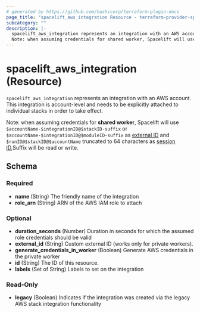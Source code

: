 ```yaml
---
# generated by https://github.com/hashicorp/terraform-plugin-docs
page_title: "spacelift_aws_integration Resource - terraform-provider-spacelift"
subcategory: ""
description: |-
  spacelift_aws_integration represents an integration with an AWS account. This integration is account-level and needs to be explicitly attached to individual stacks in order to take effect.
  Note: when assuming credentials for shared worker, Spacelift will use $accountName-$integrationID@$stackID-suffix or $accountName-$integrationID@$moduleID-suffix as external ID https://docs.aws.amazon.com/IAM/latest/UserGuide/id_roles_create_for-user_externalid.html and $runID@$stackID@$accountName truncated to 64 characters as session ID https://docs.aws.amazon.com/STS/latest/APIReference/API_AssumeRole,Suffix will be read or write.
---
```


# spacelift_aws_integration (Resource)

`spacelift_aws_integration` represents an integration with an AWS account. This integration is account-level and needs to be explicitly attached to individual stacks in order to take effect.

Note: when assuming credentials for **shared worker**, Spacelift will use `$accountName-$integrationID@$stackID-suffix` or `$accountName-$integrationID@$moduleID-suffix` as [external ID](https://docs.aws.amazon.com/IAM/latest/UserGuide/id_roles_create_for-user_externalid.html) and `$runID@$stackID@$accountName` truncated to 64 characters as [session ID](https://docs.aws.amazon.com/STS/latest/APIReference/API_AssumeRole),Suffix will be read or write.



<!-- schema generated by tfplugindocs -->
## Schema

### Required

- **name** (String) The friendly name of the integration
- **role_arn** (String) ARN of the AWS IAM role to attach

### Optional

- **duration_seconds** (Number) Duration in seconds for which the assumed role credentials should be valid
- **external_id** (String) Custom external ID (works only for private workers).
- **generate_credentials_in_worker** (Boolean) Generate AWS credentials in the private worker
- **id** (String) The ID of this resource.
- **labels** (Set of String) Labels to set on the integration

### Read-Only

- **legacy** (Boolean) Indicates if the integration was created via the legacy AWS stack integration functionality


